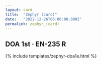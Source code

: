 ```yaml
---
layout: card
title:  "Zephyr (card)"
date:   "2022-12-26T06:00:00.000Z"
permalink: zephyr_(card)
---
```


## DOA 1st &middot; EN-235 R

{% include templates/zephyr-doa1e.html %}
